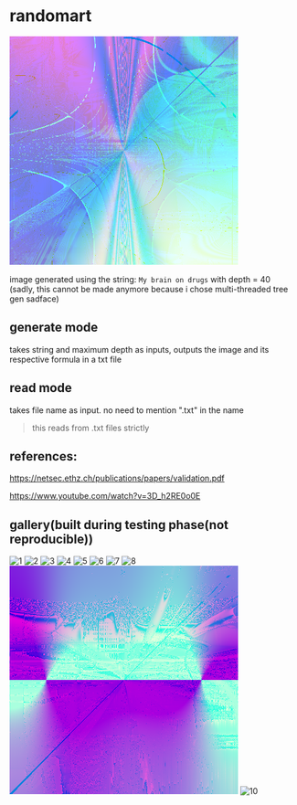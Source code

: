 # randomart
![image from randomart](./data/images/My_brain_on_drugs.png)

image generated using the string: `My brain on drugs` with depth = 40\
(sadly, this cannot be made anymore because i chose multi-threaded tree gen sadface)

## generate mode
takes string and maximum depth as inputs, outputs the image and its respective formula in a txt file

## read mode
takes file name as input. no need to mention ".txt" in the name
> this reads from .txt files strictly

## references:
https://netsec.ethz.ch/publications/papers/validation.pdf

https://www.youtube.com/watch?v=3D_h2RE0o0E

## gallery(built during testing phase(not reproducible))
![1](./data/images/141120240040.png)
![2](./data/images/141120240053.png)
![3](./data/images/141120240010.png)
![4](./data/images/131120242325.png)
![5](./data/images/141120240017.png)
![6](./data/images/141120242253.png)
![7](./data/images/141120242217.png)
![8](./data/images/spiderman.png)
![9](./data/images/spiderman_1.png)
![10](./data/images/spiderman3.png)